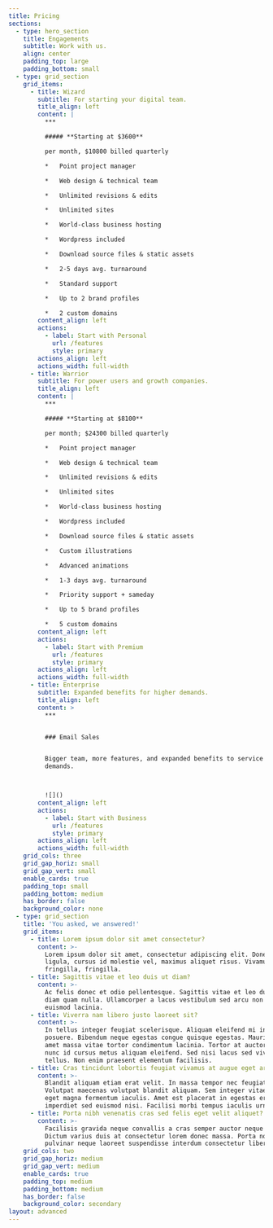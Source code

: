 ```yaml
---
title: Pricing
sections:
  - type: hero_section
    title: Engagements
    subtitle: Work with us.
    align: center
    padding_top: large
    padding_bottom: small
  - type: grid_section
    grid_items:
      - title: Wizard
        subtitle: For starting your digital team.
        title_align: left
        content: |
          ***

          ##### **Starting at $3600**

          per month, $10800 billed quarterly

          *   Point project manager

          *   Web design & technical team

          *   Unlimited revisions & edits

          *   Unlimited sites

          *   World-class business hosting

          *   Wordpress included

          *   Download source files & static assets

          *   2-5 days avg. turnaround

          *   Standard support

          *   Up to 2 brand profiles

          *   2 custom domains
        content_align: left
        actions:
          - label: Start with Personal
            url: /features
            style: primary
        actions_align: left
        actions_width: full-width
      - title: Warrior
        subtitle: For power users and growth companies.
        title_align: left
        content: |
          ***

          ##### **Starting at $8100**

          per month; $24300 billed quarterly

          *   Point project manager

          *   Web design & technical team

          *   Unlimited revisions & edits

          *   Unlimited sites

          *   World-class business hosting

          *   Wordpress included

          *   Download source files & static assets

          *   Custom illustrations

          *   Advanced animations

          *   1-3 days avg. turnaround

          *   Priority support + sameday

          *   Up to 5 brand profiles

          *   5 custom domains
        content_align: left
        actions:
          - label: Start with Premium
            url: /features
            style: primary
        actions_align: left
        actions_width: full-width
      - title: Enterprise
        subtitle: Expanded benefits for higher demands.
        title_align: left
        content: >
          ***


          ### Email Sales


          Bigger team, more features, and expanded benefits to service higher
          demands.



          ![]()
        content_align: left
        actions:
          - label: Start with Business
            url: /features
            style: primary
        actions_align: left
        actions_width: full-width
    grid_cols: three
    grid_gap_horiz: small
    grid_gap_vert: small
    enable_cards: true
    padding_top: small
    padding_bottom: medium
    has_border: false
    background_color: none
  - type: grid_section
    title: 'You asked, we answered!'
    grid_items:
      - title: Lorem ipsum dolor sit amet consectetur?
        content: >-
          Lorem ipsum dolor sit amet, consectetur adipiscing elit. Donec nisl
          ligula, cursus id molestie vel, maximus aliquet risus. Vivamus in nibh
          fringilla, fringilla.
      - title: Sagittis vitae et leo duis ut diam?
        content: >-
          Ac felis donec et odio pellentesque. Sagittis vitae et leo duis ut
          diam quam nulla. Ullamcorper a lacus vestibulum sed arcu non odio
          euismod lacinia.
      - title: Viverra nam libero justo laoreet sit?
        content: >-
          In tellus integer feugiat scelerisque. Aliquam eleifend mi in nulla
          posuere. Bibendum neque egestas congue quisque egestas. Mauris sit
          amet massa vitae tortor condimentum lacinia. Tortor at auctor urna
          nunc id cursus metus aliquam eleifend. Sed nisi lacus sed viverra
          tellus. Non enim praesent elementum facilisis.
      - title: Cras tincidunt lobortis feugiat vivamus at augue eget arcu?
        content: >-
          Blandit aliquam etiam erat velit. In massa tempor nec feugiat.
          Volutpat maecenas volutpat blandit aliquam. Sem integer vitae justo
          eget magna fermentum iaculis. Amet est placerat in egestas erat
          imperdiet sed euismod nisi. Facilisi morbi tempus iaculis urna.
      - title: Porta nibh venenatis cras sed felis eget velit aliquet?
        content: >-
          Facilisis gravida neque convallis a cras semper auctor neque vitae.
          Dictum varius duis at consectetur lorem donec massa. Porta non
          pulvinar neque laoreet suspendisse interdum consectetur libero.
    grid_cols: two
    grid_gap_horiz: medium
    grid_gap_vert: medium
    enable_cards: true
    padding_top: medium
    padding_bottom: medium
    has_border: false
    background_color: secondary
layout: advanced
---
```

